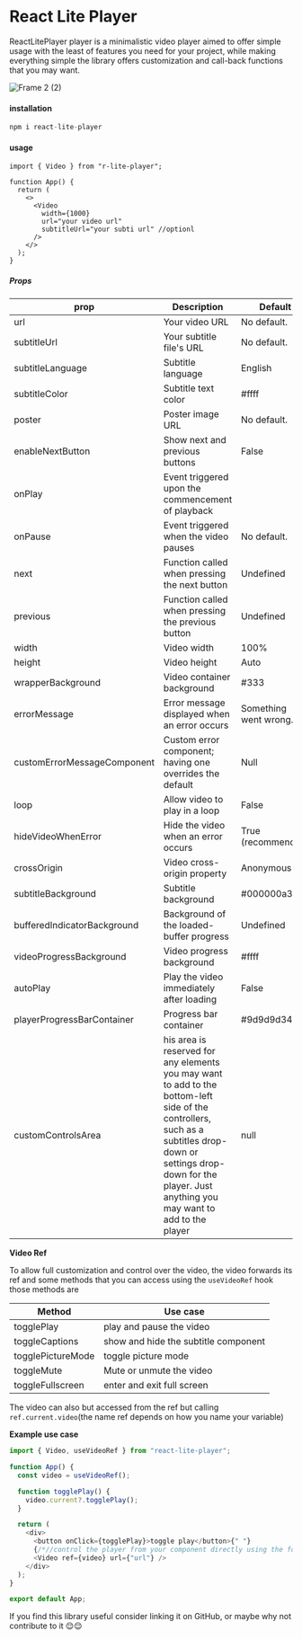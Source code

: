 <h1>React Lite Player</h1>

ReactLitePlayer player is a minimalistic video player aimed to offer simple usage with the least of features you need for your project, while making everything simple the library offers customization and call-back functions that you may want.


![Frame 2 (2)](https://github.com/DjibrilM/React-Lite-Player/assets/82331014/53b8c35f-b3d1-4df7-b5fa-82a25e3b08bb)


<h4>installation</h4>

```ts
npm i react-lite-player
```

#### usage

```tsx
import { Video } from "r-lite-player";

function App() {
  return (
    <>
      <Video
        width={1000}
        url="your video url"
        subtitleUrl="your subti url" //optionl
      />
    </>
  );
}
```

##### Props

| prop                        | Description                                                                                                                                                                                                               | Default               |
| --------------------------- | ------------------------------------------------------------------------------------------------------------------------------------------------------------------------------------------------------------------------- | --------------------- |
| url                         | Your video URL                                                                                                                                                                                                            | No default.           |
| subtitleUrl                 | Your subtitle file's URL                                                                                                                                                                                                  | No default.           |
| subtitleLanguage            | Subtitle language                                                                                                                                                                                                         | English               |
| subtitleColor               | Subtitle text color                                                                                                                                                                                                       | #ffff                 |
| poster                      | Poster image URL                                                                                                                                                                                                          | No default.           |
| enableNextButton            | Show next and previous buttons                                                                                                                                                                                            | False                 |
| onPlay                      | Event triggered upon the commencement of playback                                                                                                                                                                         |                       |
| onPause                     | Event triggered when the video pauses                                                                                                                                                                                     | No default.           |
| next                        | Function called when pressing the next button                                                                                                                                                                             | Undefined             |
| previous                    | Function called when pressing the previous button                                                                                                                                                                         | Undefined             |
| width                       | Video width                                                                                                                                                                                                               | 100%                  |
| height                      | Video height                                                                                                                                                                                                              | Auto                  |
| wrapperBackground           | Video container background                                                                                                                                                                                                | #333                  |
| errorMessage                | Error message displayed when an error occurs                                                                                                                                                                              | Something went wrong. |
| customErrorMessageComponent | Custom error component; having one overrides the default                                                                                                                                                                  | Null                  |
| loop                        | Allow video to play in a loop                                                                                                                                                                                             | False                 |
| hideVideoWhenError          | Hide the video when an error occurs                                                                                                                                                                                       | True (recommended)    |
| crossOrigin                 | Video cross-origin property                                                                                                                                                                                               | Anonymous             |
| subtitleBackground          | Subtitle background                                                                                                                                                                                                       | #000000a3             |
| bufferedIndicatorBackground | Background of the loaded-buffer progress                                                                                                                                                                                  | Undefined             |
| videoProgressBackground     | Video progress background                                                                                                                                                                                                 | #ffff                 |
| autoPlay                    | Play the video immediately after loading                                                                                                                                                                                  | False                 |
| playerProgressBarContainer  | Progress bar container                                                                                                                                                                                                    | #9d9d9d34             |
| customControlsArea          | his area is reserved for any elements you may want to add to the bottom-left side of the controllers, such as a subtitles drop-down or settings drop-down for the player. Just anything you may want to add to the player | null                  |

**Video Ref**

To allow full customization and control over the video, the video forwards its ref and some methods that you can access using the `useVideoRef` hook those methods are

| Method            | Use case                             |
| ----------------- | ------------------------------------ |
| togglePlay        | play and pause the video             |
| toggleCaptions    | show and hide the subtitle component |
| togglePictureMode | toggle picture mode                  |
| toggleMute        | Mute or unmute the video             |
| toggleFullscreen  | enter and exit full screen           |

The video can also but accessed from the ref but calling `ref.current.video`(the name ref depends on how you name your variable)

**Example use case**

```ts
import { Video, useVideoRef } from "react-lite-player";

function App() {
  const video = useVideoRef();

  function togglePlay() {
    video.current?.togglePlay();
  }

  return (
    <div>
      <button onClick={togglePlay}>toggle play</button>{" "}
      {/*//control the player from your component directly using the forwarded ref */}
      <Video ref={video} url={"url"} />
    </div>
  );
}

export default App;
```

If you find this library useful consider linking it on GitHub, or maybe why not contribute to it 😌😌
